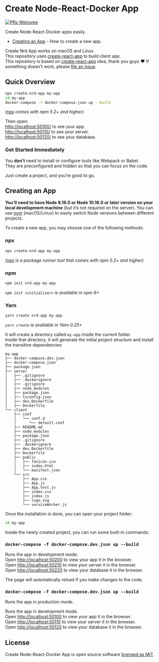 # Create Node-React-Docker App 
[![PRs Welcome](https://img.shields.io/badge/PRs-welcome-green.svg)](https://github.com/EduSantosBrito/create-nrd-app/pulls)

Create Node-React-Docker apps easily.

- [Creating an App](#creating-an-app) – How to create a new app.

Create Nrd App works on macOS and Linux.<br>
This repository uses [create-react-app](https://github.com/facebook/create-react-app) to build client app.<br>
This repository is based on [create-react-app](https://github.com/facebook/create-react-app) idea, thank you guys ❤️
If something doesn’t work, please [file an issue](https://github.com/EduSantosBrito/create-nrd-app/issues/new).<br>

## Quick Overview

```sh
npx create-nrd-app my-app
cd my-app
docker-compose -f docker-compose.json up --build
```

_([npx](https://medium.com/@maybekatz/introducing-npx-an-npm-package-runner-55f7d4bd282b) comes with npm 5.2+ and higher)_

Then open:<br>
[http://localhost:50100/](http://localhost:50100/) to see your app.<br>
[http://localhost:50110/](http://localhost:50110/) to see your server.<br>
[http://localhost:50120/](http://localhost:50120/) to see your database.<br>

### Get Started Immediately

You **don’t** need to install or configure tools like Webpack or Babel.<br>
They are preconfigured and hidden so that you can focus on the code.

Just create a project, and you’re good to go.

## Creating an App

**You’ll need to have Node 8.16.0 or Node 10.16.0 or later version on your local development machine** (but it’s not required on the server). You can use [nvm](https://github.com/creationix/nvm#installation) (macOS/Linux) to easily switch Node versions between different projects.

To create a new app, you may choose one of the following methods:

### npx

```sh
npx create-nrd-app my-app
```

_([npx](https://medium.com/@maybekatz/introducing-npx-an-npm-package-runner-55f7d4bd282b) is a package runner tool that comes with npm 5.2+ and higher)_

### npm

```sh
npm init nrd-app my-app
```

_`npm init <initializer>` is available in npm 6+_

### Yarn

```sh
yarn create nrd-app my-app
```

_`yarn create` is available in Yarn 0.25+_

It will create a directory called `my-app` inside the current folder.<br>
Inside that directory, it will generate the initial project structure and install the transitive dependencies:

```
my-app
├── docker-compose.dev.json
├── docker-compose.json
├── package.json
├── server
│   ├── .gitignore
│   ├── .dockerignore
│   ├── .gitignore
│   ├── node_modules
│   ├── package.json
│   ├── tsconfig.json
│   ├── dev.Dockerfile
│   ├── Dockerfile
└── client
    ├── conf
    │   └── conf.d
    │      └── default.conf
    ├── README.md
    ├── node_modules
    ├── package.json
    ├── .gitignore
    ├── .dockerignore
    ├── dev.Dockerfile
    ├── Dockerfile
    ├── public
    │   ├── favicon.ico
    │   ├── index.html
    │   └── manifest.json
    └── src
        ├── App.css
        ├── App.js
        ├── App.test.js
        ├── index.css
        ├── index.js
        ├── logo.svg
        └── serviceWorker.js
```

Once the installation is done, you can open your project folder:

```sh
cd my-app
```

Inside the newly created project, you can run some built-in commands:

### `docker-compose -f docker-compose.dev.json up --build`

Runs the app in development mode.<br>
Open [http://localhost:50200](http://localhost:50200) to view your app it in the browser.<br>
Open [http://localhost:50210](http://localhost:50210) to view your server it in the browser.<br>
Open [http://localhost:50220](http://localhost:50220) to view your database it in the browser.

The page will automatically reload if you make changes to the code.<br>

### `docker-compose -f docker-compose.dev.json up --build`

Runs the app in production mode.<br>

Runs the app in development mode.<br>
Open [http://localhost:50100](http://localhost:50100) to view your app it in the browser.<br>
Open [http://localhost:50110](http://localhost:50110) to view your server it in the browser.<br>
Open [http://localhost:50120](http://localhost:50120) to view your database it in the browser.

## License

Create Node-React-Docker App is open source software [licensed as MIT](https://github.com/EduSantosBrito/create-nrd-app/blob/master/LICENSE).

